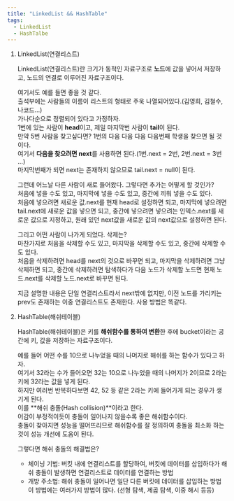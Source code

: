 ```yaml
---
title: "LinkedList && HashTable"
tags:
  - LinkedList
  - HashTalbe
---
```


1. LinkedList(연결리스트)  

	LinkedList(연결리스트)란 크기가 동적인 자료구조로 **노드**에 값을 넣어서 저장하고, 노드의 연결로 이루어진 자료구조이다.  

	여기서도 예를 들면 좋을 것 같다.  
	출석부에는 사람들의 이름이 리스트의 형태로 주욱 나열되어있다.(김영희, 김철수, 나코드...)  
	가나다순으로 정렬되어 있다고 가정하자.  
	1번에 있는 사람이 **head**이고, 제일 마지막번 사람이 **tail**이 된다.  
	만약 5번 사람을 찾고싶다면? 1번의 다음 다음 다음 다음번째 학생을 찾으면 될 것이다.  
	여기서 **다음을 찾으려면 next**를 사용하면 된다.(1번.next = 2번, 2번.next = 3번 ...)  
	마지막번째가 되면 next는 존재하지 않으므로 tail.next = null이 된다.  

	그런데 어느날 다른 사람이 새로 들어왔다. 그렇다면 추가는 어떻게 할 것인가?  
	처음에 넣을 수도 있고, 마지막에 넣을 수도 있고, 중간에 끼워 넣을 수도 있다.  
	처음에 넣으려면 새로운 값.next를 현재 head로 설정하면 되고, 마지막에 넣으려면 tail.next에 새로운 값을 넣으면 되고, 중간에 넣으려면 넣으려는 인덱스.next를 새로운 값으로 지정하고, 원래 있던 next값을 새로운 값의 next값으로 설정하면 된다.  

	그리고 어떤 사람이 나가게 되었다. 삭제는?  
	마찬가지로 처음을 삭제할 수도 있고, 마지막을 삭제할 수도 있고, 중간에 삭제할 수도 있다.  
	처음을 삭제하려면 head를 next의 것으로 바꾸면 되고, 마지막을 삭제하려면 그냥 삭제하면 되고, 중간에 삭제하려면 탐색하다가 다음 노드가 삭제할 노드면 현재 노드.next를 삭제할 노드.next로 바꾸면 된다.  

	지금 설명한 내용은 단일 연결리스트라서 next밖에 없지만, 이전 노드를 가리키는 prev도 존재하는 이중 연결리스트도 존재한다. 사용 방법은 똑같다.  

2. HashTable(해쉬테이블)  

	HashTable(해쉬테이블)은 키를 **해쉬함수를 통하여 변환**한 후에 bucket이라는 공간에 키, 값을 저장하는 자료구조이다.   

	예를 들어 어떤 수를 10으로 나누었을 때의 나머지로 해쉬를 하는 함수가 있다고 하자.  
	여기서 32라는 수가 들어오면 32는 10으로 나누었을 때의 나머지가 2이므로 2라는 키에 32라는 값을 넣게 된다.  
	하지만 여러번 반복하다보면 42, 52 등 같은 2라는 키에 들어가게 되는 경우가 생기게 된다.  
	이를 **해쉬 충돌(Hash collision)**이라고 한다.  
	어감이 부정적이듯이 충돌이 일어나지 않을수록 좋은 해쉬함수이다.  
	충돌이 찾아지면 성능을 떨어뜨리므로 해쉬함수를 잘 정의하여 충돌을 최소화 하는것이 성능 개선에 도움이 된다.  

	그렇다면 해쉬 충돌의 해결법은?  
	- 체이닝 기법: 버킷 내에 연결리스트를 할당하여, 버킷에 데이터를 삽입하다가 해쉬 충돌이 발생하면 연결리스트로 데이터를 연결하는 방법  
	- 개방 주소법: 해쉬 충돌이 일어나면 일단 다른 버킷에 데이터를 삽입하는 방법  
	이 방법에는 여러가지 방법이 많다. (선형 탐색, 제곱 탐색, 이중 해시 등등)  
